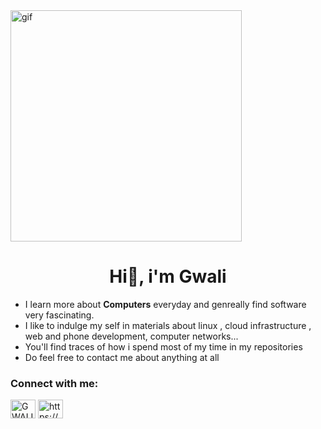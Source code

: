 


<!-- <img  align="right" width=400 alt="gif" src="https://media1.giphy.com/media/3o7aDaFeRXqYZuwnXq/giphy.gif"> -->
<img  align="center" width=370 alt="gif" src="https://images-wixmp-ed30a86b8c4ca887773594c2.wixmp.com/f/e976f1e5-04fd-4df7-baa0-f32b18b87dab/de6inxb-3d0d453b-abbf-4ed0-a863-ea5ba9f95d6a.gif?token=eyJ0eXAiOiJKV1QiLCJhbGciOiJIUzI1NiJ9.eyJzdWIiOiJ1cm46YXBwOjdlMGQxODg5ODIyNjQzNzNhNWYwZDQxNWVhMGQyNmUwIiwiaXNzIjoidXJuOmFwcDo3ZTBkMTg4OTgyMjY0MzczYTVmMGQ0MTVlYTBkMjZlMCIsIm9iaiI6W1t7InBhdGgiOiJcL2ZcL2U5NzZmMWU1LTA0ZmQtNGRmNy1iYWEwLWYzMmIxOGI4N2RhYlwvZGU2aW54Yi0zZDBkNDUzYi1hYmJmLTRlZDAtYTg2My1lYTViYTlmOTVkNmEuZ2lmIn1dXSwiYXVkIjpbInVybjpzZXJ2aWNlOmZpbGUuZG93bmxvYWQiXX0.N32ehCm_fdXvNxhQ0hRWcD6wSg-RfzwS9Q9FWxDaZt4">
<h1 align="center">Hi👋, i'm Gwali</h1>

- I learn more about **Computers** everyday and genreally find software very fascinating.
- I like to indulge my self in materials about linux , cloud infrastructure , web and phone development, computer networks...
- You'll find traces of how i spend most of my time in my repositories 
- Do feel free to contact me about anything at all 




<h3 align="left">Connect with me:</h3>
<p align="left">
<a href="https://twitter.com/GWALISAM1" target="blank"><img align="center" src="https://cdn.jsdelivr.net/npm/simple-icons@3.0.1/icons/twitter.svg" alt="GWALISAM1" height="30" width="40" /></a>
<a href="https://linkedin.com/in/https://www.linkedin.com/in/khushi-sharma-2201/" target="blank"><img align="center" src="https://cdn.jsdelivr.net/npm/simple-icons@3.0.1/icons/discord.svg" alt="https://www.linkedin.com/in/khushi-sharma-2201/" height="30" width="40" /></a>
  


